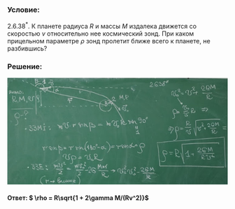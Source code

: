 ###  Условие:

$2.6.38^*.$ К планете радиуса $R$ и массы $M$ издалека движется со скоростью $v$ относительно нее космический зонд. При каком прицельном параметре $\rho$ зонд пролетит ближе всего к планете, не разбившись?

###  Решение:

![|640x309, 67%](../../img/2.6.38/sol.jpg)

#### Ответ: $ \rho = R\sqrt{1 + 2\gamma M/(Rv^2)}$